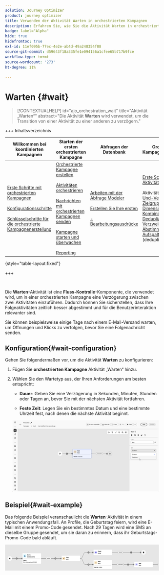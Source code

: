 ```yaml
---
solution: Journey Optimizer
product: journey optimizer
title: Verwenden der Aktivität Warten in orchestrierten Kampagnen
description: Erfahren Sie, wie Sie die Aktivität Warten in orchestrierten Kampagnen verwenden
badge: label="Alpha"
hide: true
hidefromtoc: true
exl-id: 11ef095b-77ec-4e2e-ab4d-49a248354f08
source-git-commit: d59643f18a335fe1e094156a1cfee65b717b9fce
workflow-type: tm+mt
source-wordcount: '273'
ht-degree: 11%

---
```


# Warten {#wait}

>[!CONTEXTUALHELP]
>id="ajo_orchestration_wait"
>title="Aktivität „Warten“"
>abstract="Die Aktivität **Warten** wird verwendet, um die Transition von einer Aktivität zu einer anderen zu verzögern."

+++ Inhaltsverzeichnis

| Willkommen bei koordinierten Kampagnen | Starten der ersten orchestrierten Kampagne | Abfragen der Datenbank | Orchestrierte Kampagnenaktivitäten |
|---|---|---|---|
| [Erste Schritte mit orchestrierten Kampagnen](../gs-orchestrated-campaigns.md)<br/><br/>[Konfigurationsschritte](../configuration-steps.md)<br/><br/>[Schlüsselschritte für die orchestrierte Kampagnenerstellung](../gs-campaign-creation.md) | [Orchestrierte Kampagne erstellen](../create-orchestrated-campaign.md)<br/><br/>[Aktivitäten orchestrieren](../orchestrate-activities.md)<br/><br/>[ Nachrichten mit orchestrierten Kampagnen senden](../send-messages.md)<br/><br/>[Kampagne starten und überwachen](../start-monitor-campaigns.md)<br/><br/>[Reporting](../reporting-campaigns.md) | [Arbeiten mit der Abfrage Modeler](../orchestrated-rule-builder.md)<br/><br/>[Erstellen Sie Ihre ersten ](../build-query.md)<br/><br/>[-Bearbeitungsausdrücke](../edit-expressions.md) | [Erste Schritte mit Aktivitäten](about-activities.md)<br/><br/>Aktivitäten:<br/>[Und-Verknüpfung](and-join.md) - [Zielgruppe aufbauen](build-audience.md) - [Dimensionsänderung](change-dimension.md) - [Kombinieren](combine.md) - [Deduplizierung](enrichment.md) - [Verzweigung](fork.md) - [Abstimmung](reconciliation.md) - [Aufspaltung](split.md)[ ](wait.md) Warten](deduplication.md) [ |

{style="table-layout:fixed"}

+++

<br/>

Die **Warten**-Aktivität ist eine **Fluss-Kontrolle**-Komponente, die verwendet wird, um in einer orchestrierten Kampagne eine Verzögerung zwischen zwei Aktivitäten einzuführen. Dadurch können Sie sicherstellen, dass Ihre Folgeaktivitäten zeitlich besser abgestimmt und für die Benutzerinteraktion relevanter sind.

Sie können beispielsweise einige Tage nach einem E-Mail-Versand warten, um Öffnungen und Klicks zu verfolgen, bevor Sie eine Folgenachricht senden.

## Konfiguration{#wait-configuration}

Gehen Sie folgendermaßen vor, um die Aktivität **Warten** zu konfigurieren:

1. Fügen Sie **orchestrierten Kampagne** Aktivität „Warten“ hinzu.

1. Wählen Sie den Wartetyp aus, der Ihren Anforderungen am besten entspricht:

   * **Dauer**: Geben Sie eine Verzögerung in Sekunden, Minuten, Stunden oder Tagen an, bevor Sie mit der nächsten Aktivität fortfahren.

   * **Feste Zeit**: Legen Sie ein bestimmtes Datum und eine bestimmte Uhrzeit fest, nach denen die nächste Aktivität beginnt.

   ![](../assets/wait_activity.png)

## Beispiel{#wait-example}

Das folgende Beispiel veranschaulicht die **Warten**-Aktivität in einem typischen Anwendungsfall.  An Profile, die Geburtstag feiern, wird eine E-Mail mit einem Promo-Code gesendet. Nach 29 Tagen wird eine SMS an dieselbe Gruppe gesendet, um sie daran zu erinnern, dass ihr Geburtstags-Promo-Code bald abläuft.

![](../assets/wait-example.png)
